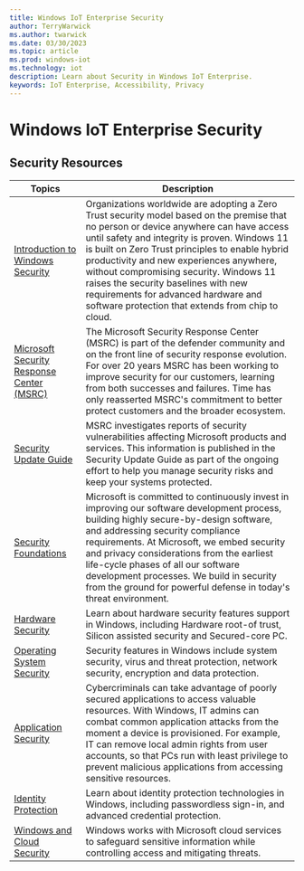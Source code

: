 ```yaml
---
title: Windows IoT Enterprise Security
author: TerryWarwick
ms.author: twarwick
ms.date: 03/30/2023
ms.topic: article
ms.prod: windows-iot
ms.technology: iot
description: Learn about Security in Windows IoT Enterprise.
keywords: IoT Enterprise, Accessibility, Privacy
---
```


# Windows IoT Enterprise Security

## Security Resources

| Topics | Description |
|--------|------------|
| [Introduction to Windows Security](/windows/security/introduction) | Organizations worldwide are adopting a Zero Trust security model based on the premise that no person or device anywhere can have access until safety and integrity is proven. Windows 11 is built on Zero Trust principles to enable hybrid productivity and new experiences anywhere, without compromising security. Windows 11 raises the security baselines with new requirements for advanced hardware and software protection that extends from chip to cloud. |
| [Microsoft Security Response Center (MSRC)](https://www.microsoft.com/msrc?rtc=1) | The Microsoft Security Response Center (MSRC) is part of the defender community and on the front line of security response evolution. For over 20 years MSRC has been working to improve security for our customers, learning from both successes and failures. Time has only reasserted MSRC's commitment to better protect customers and the broader ecosystem. |
| [Security Update Guide](https://msrc.microsoft.com/update-guide/) | MSRC investigates reports of security vulnerabilities affecting Microsoft products and services. This information is published in the Security Update Guide as part of the ongoing effort to help you manage security risks and keep your systems protected. |
| [Security Foundations](/windows/security/security-foundations/) | Microsoft is committed to continuously invest in improving our software development process, building highly secure-by-design software, and addressing security compliance requirements. At Microsoft, we embed security and privacy considerations from the earliest life-cycle phases of all our software development processes. We build in security from the ground for powerful defense in today's threat environment. |
| [Hardware Security](/windows/security/hardware-security/) | Learn about hardware security features support in Windows, including Hardware root-of trust, Silicon assisted security and Secured-core PC. |
| [Operating System Security](/windows/security/operating-system-security/) | Security features in Windows include system security, virus and threat protection, network security, encryption and data protection. |
| [Application Security](/windows/security/application-security/) | Cybercriminals can take advantage of poorly secured applications to access valuable resources. With Windows, IT admins can combat common application attacks from the moment a device is provisioned. For example, IT can remove local admin rights from user accounts, so that PCs run with least privilege to prevent malicious applications from accessing sensitive resources. |
| [Identity Protection](/windows/security/identity-protection/) | Learn about identity protection technologies in Windows, including passwordless sign-in, and advanced credential protection.  |
| [Windows and Cloud Security](/windows/security/cloud-security/) | Windows works with Microsoft cloud services to safeguard sensitive information while controlling access and mitigating threats. |
